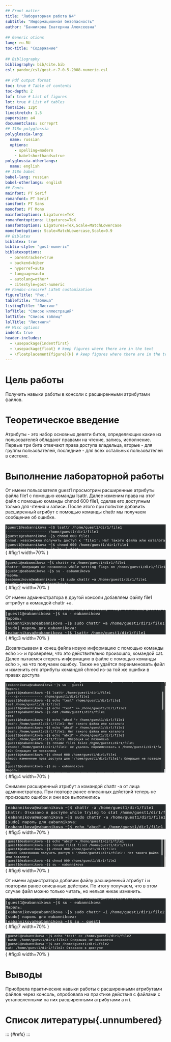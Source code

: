 ```yaml
---
## Front matter
title: "Лабораторная работа №4"
subtitle: "Информационная безопасность"
author: "Банникова Екатерина Алексеевна"

## Generic otions
lang: ru-RU
toc-title: "Содержание"

## Bibliography
bibliography: bib/cite.bib
csl: pandoc/csl/gost-r-7-0-5-2008-numeric.csl

## Pdf output format
toc: true # Table of contents
toc-depth: 2
lof: true # List of figures
lot: true # List of tables
fontsize: 12pt
linestretch: 1.5
papersize: a4
documentclass: scrreprt
## I18n polyglossia
polyglossia-lang:
  name: russian
  options:
	- spelling=modern
	- babelshorthands=true
polyglossia-otherlangs:
  name: english
## I18n babel
babel-lang: russian
babel-otherlangs: english
## Fonts
mainfont: PT Serif
romanfont: PT Serif
sansfont: PT Sans
monofont: PT Mono
mainfontoptions: Ligatures=TeX
romanfontoptions: Ligatures=TeX
sansfontoptions: Ligatures=TeX,Scale=MatchLowercase
monofontoptions: Scale=MatchLowercase,Scale=0.9
## Biblatex
biblatex: true
biblio-style: "gost-numeric"
biblatexoptions:
  - parentracker=true
  - backend=biber
  - hyperref=auto
  - language=auto
  - autolang=other*
  - citestyle=gost-numeric
## Pandoc-crossref LaTeX customization
figureTitle: "Рис."
tableTitle: "Таблица"
listingTitle: "Листинг"
lofTitle: "Список иллюстраций"
lotTitle: "Список таблиц"
lolTitle: "Листинги"
## Misc options
indent: true
header-includes:
  - \usepackage{indentfirst}
  - \usepackage{float} # keep figures where there are in the text
  - \floatplacement{figure}{H} # keep figures where there are in the text
---
```


# Цель работы

Получить навыки работы в консоли с расширенными атрибутами файлов.

# Теоретическое введение

Атрибуты - это набор основных девяти битов, определяющих какие из пользователей обладают правами на чтение, запись, исполнение. Первые три бита отвечают права доступа владельца, вторые - для группы пользователей, последние - для всех остальных пользователей в системе.

# Выполнение лабораторной работы

От имени пользователя guest1 просмотрим расширенные атрибуты файла file1 с помощью команды lsattr. Далее изменим права на этот файл с помощью команды chmod 600 file1, сделав его доступным только для чтения и записи. После этого при попытке добавить расширенный атрибут с помощью команды chattr мы получаем сообщение об ошибке.

![Проверка расширенных атрибутов](image/01.png){ #fig:1 width=70% }

![Проверка расширенных атрибутов](image/02.png){ #fig:2 width=70% }


От имени администратора в другой консоли добавляем файлу file1 аттрибут a командой chattr +a. 

![Установка расширенного атрибута a](image/03.png){ #fig:3 width=70% }

Дозаписываем в конец файла новую информацию с помощью команды echo >> и проверяем, что это действительно произошло, командой cat. Далее пытаемся стереть информацию в файле с помощью команды echo >, на что получаем ошибку. Также не удаётся переименовать файл и изменить его атрибуты командой chmod из-за той же ошибки в правах доступа

![Проверка действий при наличии атрибута a](image/04.png){ #fig:4 width=70% }

Снимаем расширенный атрибут a командой chattr -a от лица администратора. При повторе ранее описанных действий теперь не произошло ошибок и они все выполнились 

![Проверка действий при отсутствии атрибута а](image/05.png){ #fig:5 width=70% }

![Проверка действий при отсутствии атрибута а](image/06.png){ #fig:6 width=70% }

От имени адмистратора добавим файлу расширенный атрибут i и повторим ранее описанные действия. По итогу получаем, что в этом случае файл можно только читать, но нельзя никак изменить. 

![Проверка действий при наличии атрибута i](image/07.png){ #fig:7 width=70% }

![Проверка действий при наличии атрибута i](image/08.PNG){ #fig:8 width=70% }


# Выводы

Приобрела практические навыки работы с расширенными атрибутами файлов через консоль, опробовала на практике действия с файлами с установленными на них расширенными атрибутами a и i.

# Список литературы{.unnumbered}

::: {#refs}
:::
